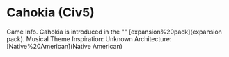 # Cahokia (Civ5)

Game Info.
Cahokia is introduced in the "" [expansion%20pack](expansion pack).
Musical Theme Inspiration: Unknown
Architecture: [Native%20American](Native American)
